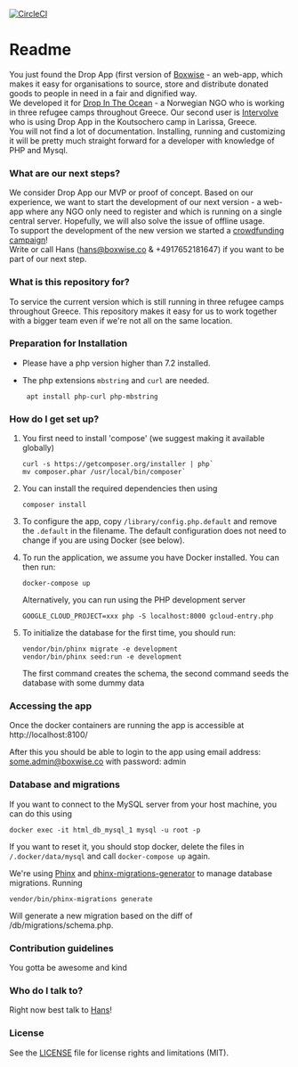 [![CircleCI](https://circleci.com/gh/boxwise/dropapp.svg?style=svg)](https://circleci.com/gh/boxwise/dropapp)

# Readme #

You just found the Drop App (first version of [Boxwise](www.boxwise.co) - an web-app, which makes it easy for organisations to source, store and distribute donated goods to people in need in a fair and dignified way.  
We developed it for [Drop In The Ocean](http://www.drapenihavet.no/en/) - a Norwegian NGO who is working in three refugee camps throughout Greece. Our second user is [Intervolve](https://intervolvegr.com/) who is using Drop App in the Koutsochero camp in Larissa, Greece.  
You will not find a lot of documentation. Installing, running and customizing it will be pretty much straight forward for a developer with knowledge of PHP and Mysql.

### What are our next steps? ###

We consider Drop App our MVP or proof of concept. Based on our experience, we want to start the development of our next version - a web-app where any NGO only need to register and which is running on a single central server. Hopefully, we will also solve the issue of offline usage.  
To support the development of the new version we started a [crowdfunding campaign](https://donate.boxwise.co)!  
Write or call Hans ([hans@boxwise.co](mailto:hans@boxwise.co) & +4917652181647) if you want to be part of our next step. 

### What is this repository for? ###

To service the current version which is still running in three refugee camps throughout Greece. This repository makes it easy for us to work together with a bigger team even if we're not all on the same location.

### Preparation for Installation

- Please have a php version higher than 7.2 installed.
- The php extensions `mbstring` and `curl` are needed.

       apt install php-curl php-mbstring

### How do I get set up? ###

1. You first need to install 'compose' (we suggest making it available globally)

       curl -s https://getcomposer.org/installer | php`
       mv composer.phar /usr/local/bin/composer`

2. You can install the required dependencies then using

       composer install

3. To configure the app, copy `/library/config.php.default` and remove the `.default` in the filename. The default configuration does not need to change if you are using Docker (see below).

4. To run the application, we assume you have Docker installed. You can then run:

       docker-compose up

   Alternatively, you can run using the PHP development server

       GOOGLE_CLOUD_PROJECT=xxx php -S localhost:8000 gcloud-entry.php 

5. To initialize the database for the first time, you should run:

       vendor/bin/phinx migrate -e development
       vendor/bin/phinx seed:run -e development
 
   The first command creates the schema, the second command seeds the database with some dummy data

### Accessing the app

Once the docker containers are running the app is accessible at http://localhost:8100/

After this you should be able to login to the app using email address: some.admin@boxwise.co with password: admin

### Database and migrations

If you want to connect to the MySQL server from your host machine, you can do this using

    docker exec -it html_db_mysql_1 mysql -u root -p

If you want to reset it, you should stop docker, delete the files in `/.docker/data/mysql` and call `docker-compose up` again.

We're using [Phinx](https://phinx.org/) and [phinx-migrations-generator](https://github.com/odan/phinx-migrations-generator) to manage database migrations. Running

    vendor/bin/phinx-migrations generate

Will generate a new migration based on the diff of /db/migrations/schema.php.

### Contribution guidelines ###

You gotta be awesome and kind

### Who do I talk to? ###

Right now best talk to [Hans](mailto:hans@boxwise.co)!

### License ###

See the [LICENSE](LICENSE.md) file for license rights and limitations (MIT).
